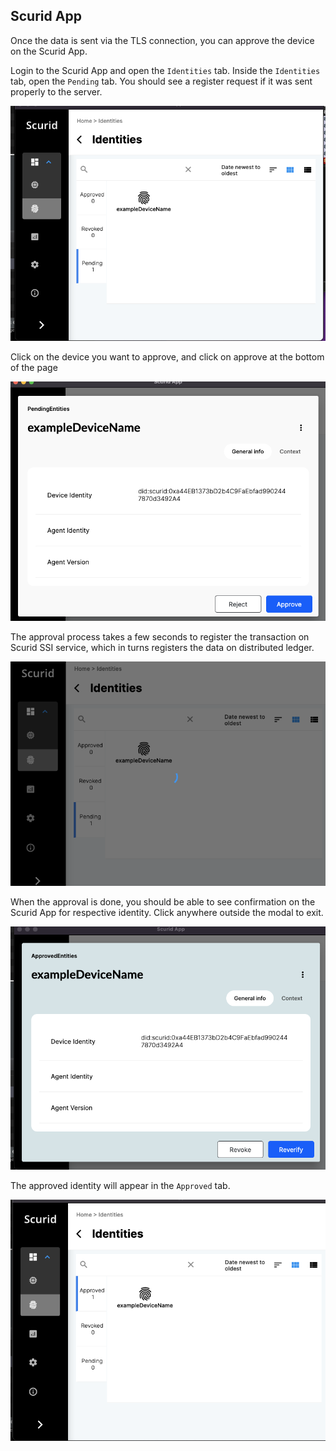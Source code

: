 ## Scurid App

Once the data is sent via the TLS connection, you can approve the device on the Scurid App.

Login to the Scurid App and open the `Identities` tab.
Inside the `Identities` tab, open the `Pending` tab.
You should see a register request if it was sent properly to the server.

![scurid_app_pending](../img/scurid_app_registry_pending.png)

Click on the device you want to approve, and click on approve at the bottom of the page

![scurid_app_approve](../img/scurid_app_registry_details.png)

The approval process takes a few seconds to register the transaction on Scurid SSI service, which in turns registers the data on distributed ledger.

![scurid_app_approval_process](../img/scurid_app_loading_after_approval.png)

When the approval is done, you should be able to see confirmation on the Scurid App for respective identity.
Click anywhere outside the modal to exit.

![scurid_app_after_approval_done](../img/scurid_app_after_approval_done.png)

The approved identity will appear in the `Approved` tab.

![scurid_app_approved_tab](../img/scurid_app_approved_tab.png)
